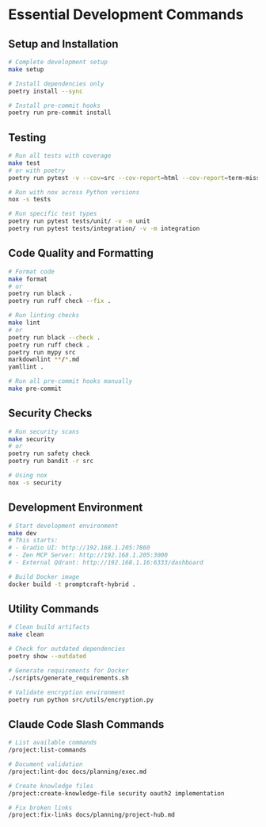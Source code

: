 # Essential Development Commands

## Setup and Installation
```bash
# Complete development setup
make setup

# Install dependencies only
poetry install --sync

# Install pre-commit hooks
poetry run pre-commit install
```

## Testing
```bash
# Run all tests with coverage
make test
# or with poetry
poetry run pytest -v --cov=src --cov-report=html --cov-report=term-missing

# Run with nox across Python versions
nox -s tests

# Run specific test types
poetry run pytest tests/unit/ -v -m unit
poetry run pytest tests/integration/ -v -m integration
```

## Code Quality and Formatting
```bash
# Format code
make format
# or
poetry run black .
poetry run ruff check --fix .

# Run linting checks
make lint
# or
poetry run black --check .
poetry run ruff check .
poetry run mypy src
markdownlint **/*.md
yamllint .

# Run all pre-commit hooks manually
make pre-commit
```

## Security Checks
```bash
# Run security scans
make security
# or
poetry run safety check
poetry run bandit -r src

# Using nox
nox -s security
```

## Development Environment
```bash
# Start development environment
make dev
# This starts:
# - Gradio UI: http://192.168.1.205:7860
# - Zen MCP Server: http://192.168.1.205:3000
# - External Qdrant: http://192.168.1.16:6333/dashboard

# Build Docker image
docker build -t promptcraft-hybrid .
```

## Utility Commands
```bash
# Clean build artifacts
make clean

# Check for outdated dependencies
poetry show --outdated

# Generate requirements for Docker
./scripts/generate_requirements.sh

# Validate encryption environment
poetry run python src/utils/encryption.py
```

## Claude Code Slash Commands
```bash
# List available commands
/project:list-commands

# Document validation
/project:lint-doc docs/planning/exec.md

# Create knowledge files
/project:create-knowledge-file security oauth2 implementation

# Fix broken links
/project:fix-links docs/planning/project-hub.md
```
